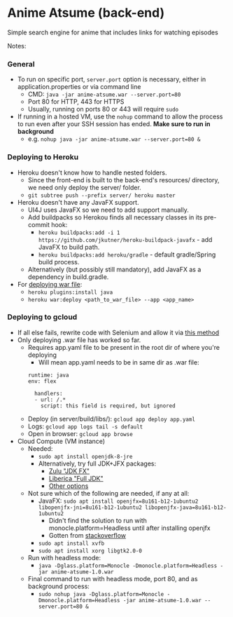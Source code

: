 # Anime Atsume (back-end)

Simple search engine for anime that includes links for watching episodes

Notes:

### General
* To run on specific port, `server.port` option is necessary, either in application.properties or via command line
    * CMD: `java -jar anime-atsume.war --server.port=80`
    * Port 80 for HTTP, 443 for HTTPS
    * Usually, running on ports 80 or 443 will require `sudo`
* If running in a hosted VM, use the `nohup` command to allow the process to run even after your SSH session has ended. **Make sure to run in background**
    * e.g. `nohup java -jar anime-atsume.war --server.port=80 &`

### Deploying to Heroku
* Heroku doesn't know how to handle nested folders.
    * Since the front-end is built to the back-end's resources/ directory,
      we need only deploy the server/ folder.
    * `git subtree push --prefix server/ heroku master`
* Heroku doesn't have any JavaFX support.
    * UI4J uses JavaFX so we need to add support manually.
    * Add buildpacks so Herokou finds all necessary classes in its pre-commit hook:
        * `heroku buildpacks:add -i 1 https://github.com/jkutner/heroku-buildpack-javafx` - add JavaFX to build path.
        * `heroku buildpacks:add heroku/gradle` - default gradle/Spring build process.
    * Alternatively (but possibly still mandatory), add JavaFX as a dependency in build.gradle.
* For [deploying war file](https://devcenter.heroku.com/articles/war-deployment#deployment-with-the-heroku-cli):
    * `heroku plugins:install java`
    * `heroku war:deploy <path_to_war_file> --app <app_name>`

### Deploying to gcloud
* If all else fails, rewrite code with Selenium and allow it via [this method](https://medium.com/@CapitalTerefe/selenium-grid-in-docker-using-serenity-in-google-cloud-47b57deab5d)
* Only deploying .war file has worked so far.
    * Requires app.yaml file to be present in the root dir of where you're deploying
        * Will mean app.yaml needs to be in same dir as .war file:
        ```
        runtime: java
        env: flex

          handlers:
          - url: /.*
            script: this field is required, but ignored
        ```
    * Deploy (in server/build/libs/): `gcloud app deploy app.yaml`
    * Logs: `gcloud app logs tail -s default`
    * Open in browser: `gcloud app browse`
* Cloud Compute (VM instance)
    * Needed:
        * `sudo apt install openjdk-8-jre`
        * Alternatively, try full JDK+JFX packages:
            * [Zulu "JDK FX"](https://www.azul.com/downloads/zulu-community/?architecture=x86-64-bit)
            * [Liberica "Full JDK"](https://bell-sw.com/pages/downloads/)
            * [Other options](https://stackoverflow.com/questions/61783369/install-openjdkopenjfx-8-on-ubuntu-20)
    * Not sure which of the following are needed, if any at all:
        * JavaFX: `sudo apt install openjfx=8u161-b12-1ubuntu2 libopenjfx-jni=8u161-b12-1ubuntu2 libopenjfx-java=8u161-b12-1ubuntu2`
            * Didn't find the solution to run with monocle.platform=Headless until after installing openjfx
            * Gotten from [stackoverflow](https://stackoverflow.com/questions/56166267/how-do-i-get-java-fx-running-with-openjdk-8-on-ubuntu-18-04-2-lts)
        * `sudo apt install xvfb`
        * `sudo apt install xorg libgtk2.0-0`
    * Run with headless mode:
        * `java -Dglass.platform=Monocle -Dmonocle.platform=Headless -jar anime-atsume-1.0.war`
    * Final command to run with headless mode, port 80, and as background process:
        * `sudo nohup java -Dglass.platform=Monocle -Dmonocle.platform=Headless -jar anime-atsume-1.0.war --server.port=80 &`

